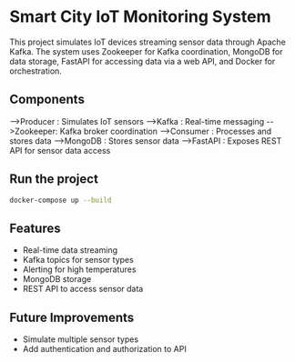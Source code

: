 # Smart City IoT Monitoring System

This project simulates IoT devices streaming sensor data through Apache Kafka. The system uses Zookeeper for Kafka coordination, MongoDB for data storage, FastAPI for accessing data via a web API, and Docker for orchestration.

## Components
-->Producer : Simulates IoT sensors
-->Kafka    : Real-time messaging
-->Zookeeper: Kafka broker coordination
-->Consumer : Processes and stores data
-->MongoDB  : Stores sensor data
-->FastAPI  : Exposes REST API for sensor data access

## Run the project
```bash
docker-compose up --build
```

## Features
- Real-time data streaming
- Kafka topics for sensor types
- Alerting for high temperatures
- MongoDB storage
- REST API to access sensor data

## Future Improvements
- Simulate multiple sensor types
- Add authentication and authorization to API
